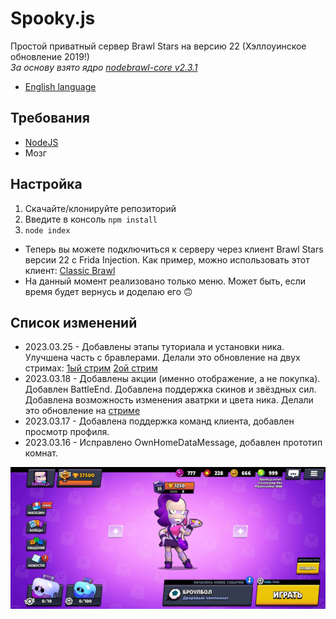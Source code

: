 # Spooky.js

Простой приватный сервер Brawl Stars на версию 22 (Хэллоуинское обновление 2019!) <br>
*За основу взято ядро [nodebrawl-core v2.3.1](https://github.com/tailsjs/nodebrawl-core)*

* [English language](/README.md)

## Требования
* [NodeJS](https://nodejs.org/)
* Мозг

## Настройка
1. Скачайте/клонируйте репозиторий
2. Введите в консоль `npm install`
3. `node index`

* Теперь вы можете подключиться к серверу через клиент Brawl Stars версии 22 с Frida Injection. Как пример, можно использовать этот клиент: [Classic Brawl](https://www.mediafire.com/file/r6cph3wgimtvvqs/Brawl+Stars_24.142.apk)
* На данный момент реализовано только меню. Может быть, если время будет вернусь и доделаю его 🙃

## Список изменений

* 2023.03.25 - Добавлены этапы туториала и установки ника. Улучшена часть с бравлерами. Делали это обновление на двух стримах: [1ый стрим](https://www.youtube.com/watch?v=Gb27kGe35xE) [2ой стрим](https://youtube.com/live/m6FtACu8sm4)
* 2023.03.18 - Добавлены акции (именно отображение, а не покупка). Добавлен BattleEnd. Добавлена поддержка скинов и звёздных сил. Добавлена возможность изменения аватрки и цвета ника. Делали это обновление на [стриме](https://www.youtube.com/watch?v=j7iIxwlfXeM)
* 2023.03.17 - Добавлена поддержка команд клиента, добавлен просмотр профиля.
* 2023.03.16 - Исправлено OwnHomeDataMessage, добавлен прототип комнат.

![screen](/Screens/Screen.jpg)

